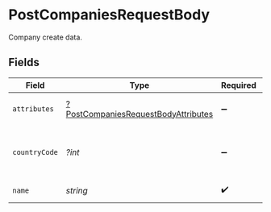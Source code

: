 # PostCompaniesRequestBody

Company create data.


## Fields

| Field                                                                                                | Type                                                                                                 | Required                                                                                             | Description                                                                                          | Example                                                                                              |
| ---------------------------------------------------------------------------------------------------- | ---------------------------------------------------------------------------------------------------- | ---------------------------------------------------------------------------------------------------- | ---------------------------------------------------------------------------------------------------- | ---------------------------------------------------------------------------------------------------- |
| `attributes`                                                                                         | [?PostCompaniesRequestBodyAttributes](../../models/operations/PostCompaniesRequestBodyAttributes.md) | :heavy_minus_sign:                                                                                   | Attributes for company creation                                                                      |                                                                                                      |
| `countryCode`                                                                                        | *?int*                                                                                               | :heavy_minus_sign:                                                                                   | Country code if phone_number is passed in attributes.                                                | 91                                                                                                   |
| `name`                                                                                               | *string*                                                                                             | :heavy_check_mark:                                                                                   | Name of company                                                                                      | company                                                                                              |